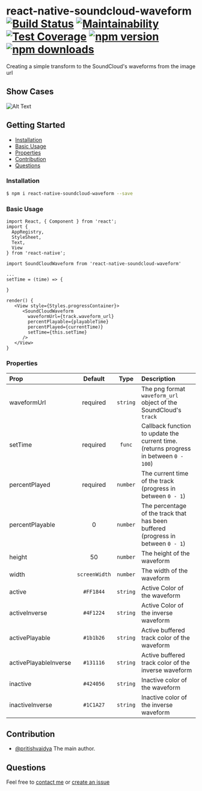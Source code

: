 # react-native-soundcloud-waveform [![Build Status](https://travis-ci.org/pritishvaidya/react-native-soundcloud-waveform.svg?branch=master)](https://travis-ci.org/pritishvaidya/react-native-soundcloud-waveform) [![Maintainability](https://api.codeclimate.com/v1/badges/e30ee9d2b58fc2b97113/maintainability)](https://codeclimate.com/github/pritishvaidya/react-native-soundcloud-waveform/maintainability) [![Test Coverage](https://api.codeclimate.com/v1/badges/e30ee9d2b58fc2b97113/test_coverage)](https://codeclimate.com/github/pritishvaidya/react-native-soundcloud-waveform/test_coverage) [![npm version](https://badge.fury.io/js/react-native-soundcloud-waveform.svg)](https://badge.fury.io/js/react-native-soundcloud-waveform) [![npm downloads](https://img.shields.io/npm/dt/react-native-soundcloud-waveform.svg)](https://npm-stat.com/charts.html?package=react-native-soundcloud-waveform&from=2018-02-17&to=2018-12-28)
Creating a simple transform to the SoundCloud's waveforms from the image url

## Show Cases
![Alt Text](https://media.giphy.com/media/35EH7lliWnUah8B9Ev/giphy.gif)

## Getting Started

- [Installation](#installation)
- [Basic Usage](#basic-usage)
- [Properties](#properties)
- [Contribution](#contribution)
- [Questions](#questions)

### Installation

```bash
$ npm i react-native-soundcloud-waveform --save
```

### Basic Usage
```
import React, { Component } from 'react';
import {
  AppRegistry,
  StyleSheet,
  Text,
  View
} from 'react-native';

import SoundCloudWaveform from 'react-native-soundcloud-waveform'

...
setTime = (time) => {
  
}

render() {
   <View style={Styles.progressContainer}>
      <SoundCloudWaveform
        waveformUrl={track.waveform_url}
        percentPlayable={playableTime}
        percentPlayed={currentTime)}
        setTime={this.setTime}  
      />
   </View>
}
```

### Properties
| Prop  | Default  | Type | Description |
| :------------ |:---------------:| :---------------:| :-----|
| waveformUrl | required | `string` | The png format `waveform_url` object of the SoundCloud's `track` |
| setTime | required | `func` | Callback function to update the current time. (returns progress in between `0 - 100`) |
| percentPlayed | required | `number` | The current time of the track (progress in between `0 - 1`) |
| percentPlayable | 0 | `number` | The percentage of the track that has been buffered (progress in between `0 - 1`)|
| height | 50 | `number` | The height of the waveform |
| width | `screenWidth` | `number` | The width of the waveform |
| active | `#FF1844` | `string` | Active Color of the waveform |
| activeInverse | `#4F1224` | `string` | Active Color of the inverse waveform |
| activePlayable   | `#1b1b26` | `string` | Active buffered track color of the waveform |
| activePlayableInverse | `#131116` | `string` | Active buffered track color of the inverse waveform |
| inactive | `#424056` | `string` | Inactive color of the waveform |
| inactiveInverse | `#1C1A27` | `string` | Inactive color of the inverse waveform |

## Contribution

- [@pritishvaidya](mailto:pritishvaidya94@gmail.com) The main author.

## Questions

Feel free to [contact me](mailto:pritishvaidya94@gmail.co) or [create an issue](https://github.com/pritishvaidya/soundcloud-waveform/issues/new)
